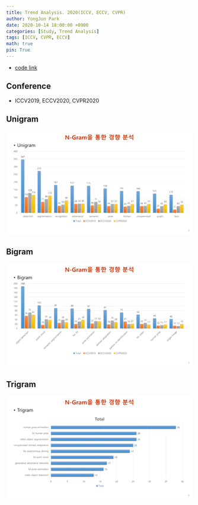 ```yaml
---
title: Trend Analysis. 2020(ICCV, ECCV, CVPR)
author: YongJun Park
date: 2020-10-14 18:00:00 +0900
categories: [Study, Trend Analysis]
tags: [ICCV, CVPR, ECCV]
math: true
pin: True
---
```


- [code link](https://github.com/parkyongjun1/n_gram-CV)


## **Conference**
- ICCV2019, ECCV2020, CVPR2020

## **Unigram**
<img src="/assets/study/2020_Accepted_Paper_Analysis_NGram/4.png" width='800'>

## **Bigram**
<img src="/assets/study/2020_Accepted_Paper_Analysis_NGram/5.png" width='800'>

## **Trigram**
<img src="/assets/study/2020_Accepted_Paper_Analysis_NGram/6.png" width='800'>

